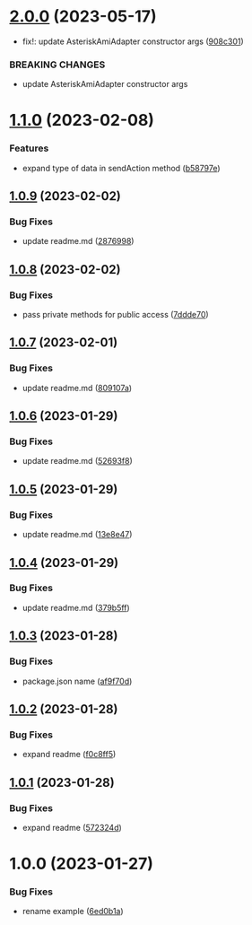 # [2.0.0](https://github.com/2people-IT/asterisk-ami-adapter/compare/v1.1.0...v2.0.0) (2023-05-17)


* fix!: update AsteriskAmiAdapter constructor args ([908c301](https://github.com/2people-IT/asterisk-ami-adapter/commit/908c301496bb0ac66fb1e34ecc92fb74f846519e))


### BREAKING CHANGES

* update AsteriskAmiAdapter constructor args

# [1.1.0](https://github.com/2people-IT/asterisk-ami-adapter/compare/v1.0.9...v1.1.0) (2023-02-08)


### Features

* expand type of data in sendAction method ([b58797e](https://github.com/2people-IT/asterisk-ami-adapter/commit/b58797e7ef9a792bbea0454f2fc8809a19534ff5))

## [1.0.9](https://github.com/2people-IT/asterisk-ami-adapter/compare/v1.0.8...v1.0.9) (2023-02-02)


### Bug Fixes

* update readme.md ([2876998](https://github.com/2people-IT/asterisk-ami-adapter/commit/287699814a0d043b1fba26f4366cc6ad082fa87d))

## [1.0.8](https://github.com/2people-IT/asterisk-ami-adapter/compare/v1.0.7...v1.0.8) (2023-02-02)


### Bug Fixes

* pass private methods for public access ([7ddde70](https://github.com/2people-IT/asterisk-ami-adapter/commit/7ddde70a179df9e8737380c66991e55d6d75d5cd))

## [1.0.7](https://github.com/2people-IT/asterisk-ami-adapter/compare/v1.0.6...v1.0.7) (2023-02-01)


### Bug Fixes

* update readme.md ([809107a](https://github.com/2people-IT/asterisk-ami-adapter/commit/809107aa0bae9d1f156b1be76e97112e758a81a3))

## [1.0.6](https://github.com/2people-IT/asterisk-ami-adapter/compare/v1.0.5...v1.0.6) (2023-01-29)


### Bug Fixes

* update readme.md ([52693f8](https://github.com/2people-IT/asterisk-ami-adapter/commit/52693f811d3667e74282ddb9aca9bf428d9eb68f))

## [1.0.5](https://github.com/2people-IT/asterisk-ami-adapter/compare/v1.0.4...v1.0.5) (2023-01-29)


### Bug Fixes

* update readme.md ([13e8e47](https://github.com/2people-IT/asterisk-ami-adapter/commit/13e8e4738f0ab45a0f55f38bc402e8150dfdc789))

## [1.0.4](https://github.com/2people-IT/asterisk-ami-adapter/compare/v1.0.3...v1.0.4) (2023-01-29)


### Bug Fixes

* update readme.md ([379b5ff](https://github.com/2people-IT/asterisk-ami-adapter/commit/379b5ff8f11467b1cdc1b9d81b34180b9cec1b6b))

## [1.0.3](https://github.com/2people-IT/asterisk-ami-adapter/compare/v1.0.2...v1.0.3) (2023-01-28)


### Bug Fixes

* package.json name ([af9f70d](https://github.com/2people-IT/asterisk-ami-adapter/commit/af9f70d5a36cc1631c448dd8ed70028454c9d3c9))

## [1.0.2](https://github.com/2people-IT/asterisk-ami-adapter/compare/v1.0.1...v1.0.2) (2023-01-28)


### Bug Fixes

* expand readme ([f0c8ff5](https://github.com/2people-IT/asterisk-ami-adapter/commit/f0c8ff5ba00e6adc747cc4cbdb700885ad89d83f))

## [1.0.1](https://github.com/2people-IT/asterisk-ami-adapter/compare/v1.0.0...v1.0.1) (2023-01-28)


### Bug Fixes

* expand readme ([572324d](https://github.com/2people-IT/asterisk-ami-adapter/commit/572324dcdb843c6dc5869b69f65c121c6de837c7))

# 1.0.0 (2023-01-27)


### Bug Fixes

* rename example ([6ed0b1a](https://github.com/2people-IT/asterisk-ami-adapter/commit/6ed0b1aa72f784a23cbe812e51d2ecf698a09c60))
